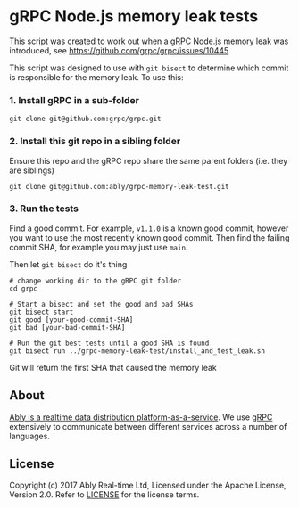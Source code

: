 # gRPC Node.js memory leak tests

This script was created to work out when a gRPC Node.js memory leak was introduced, see https://github.com/grpc/grpc/issues/10445

This script was designed to use with `git bisect` to determine which commit is responsible for the memory leak. To use this:

### 1. Install gRPC in a sub-folder

`git clone git@github.com:grpc/grpc.git`

### 2. Install this git repo in a sibling folder

Ensure this repo and the gRPC repo share the same parent folders (i.e. they are siblings)

`git clone git@github.com:ably/grpc-memory-leak-test.git`

### 3. Run the tests

Find a good commit. For example, `v1.1.0` is a known good commit, however you want to use the most recently known good commit.
Then find the failing commit SHA, for example you may just use `main`.

Then let `git bisect` do it's thing

```
# change working dir to the gRPC git folder
cd grpc

# Start a bisect and set the good and bad SHAs
git bisect start
git good [your-good-commit-SHA]
git bad [your-bad-commit-SHA]

# Run the git best tests until a good SHA is found
git bisect run ../grpc-memory-leak-test/install_and_test_leak.sh
```

Git will return the first SHA that caused the memory leak

## About

[Ably is a realtime data distribution platform-as-a-service](https://www.ably.io).  We use [gRPC](https://github.com/grpc/grpc) extensively to communicate between different services across a number of languages.

## License

Copyright (c) 2017 Ably Real-time Ltd, Licensed under the Apache License, Version 2.0.  Refer to [LICENSE](LICENSE) for the license terms.
